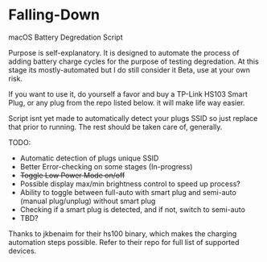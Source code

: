 # Falling-Down
macOS Battery Degredation Script

Purpose is self-explanatory. It is designed to automate the process of adding battery charge cycles for the purpose of testing degredation. 
At this stage its mostly-automated but I do still consider it Beta, use at your own risk. 

If you want to use it, do yourself a favor and buy a TP-Link HS103 Smart Plug, or any plug from the repo listed below. it will make life way easier.

Script isnt yet made to automatically detect your plugs SSID so just replace that prior to running. The rest should be taken care of, generally. 

TODO:
- Automatic detection of plugs unique SSID
- Better Error-checking on some stages (In-progress)
- ~~Toggle Low Power Mode on/off~~
- Possible display max/min brightness control to speed up process?
- Ability to toggle between full-auto with smart plug and semi-auto (manual plug/unplug) without smart plug
- Checking if a smart plug is detected, and if not, switch to semi-auto
- TBD?

Thanks to jkbenaim for their hs100 binary, which makes the charging automation steps possible. Refer to their repo for full list of supported devices.
